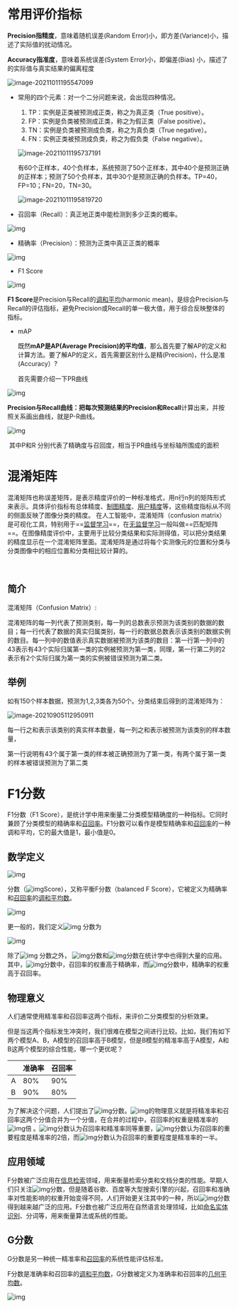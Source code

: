 # 常用评价指标

**Precision指精度**，意味着随机误差(Random Error)小，即方差(Variance)小，描述了实际值的扰动情况。

**Accuracy指准度**，意味着系统误差(System Error)小，即偏差(Bias) 小，描述了的实际值与真实结果的偏离程度

![image-20211011195547099](C:\Users\tao'ge\AppData\Roaming\Typora\typora-user-images\image-20211011195547099.png)

- 常用的四个元素：对一个二分问题来说，会出现四种情况。

  1. TP：实例是正类被预测成正类，称之为真正类（True positive）。
  2. FP：实例是负类被预测成正类，称之为假正类（False positive）。
  3. TN：实例是负类被预测成负类，称之为真负类（True negative）。
  4. FN：实例正类被预测成负类，称之为假负类（False negative）。

  ![image-20211011195737191](C:\Users\tao'ge\AppData\Roaming\Typora\typora-user-images\image-20211011195737191.png)

  有60个正样本，40个负样本，系统预测了50个正样本，其中40个是预测正确的正样本；预测了50个负样本，其中30个是预测正确的负样本。TP=40，FP=10；FN=20，TN=30。

  ![image-20211011195819720](C:\Users\tao'ge\AppData\Roaming\Typora\typora-user-images\image-20211011195819720.png)

- 召回率（Recall）：真正地正类中能检测到多少正类的概率。

![img](https://img-blog.csdnimg.cn/20200619175546859.png)

- 精确率（Precision）：预测为正类中真正正类的概率

![img](https://img-blog.csdnimg.cn/20200619175612457.png)

- F1 Score

![img](https://img-blog.csdnimg.cn/20200619175626375.png)

**F1 Score**是Precision与Recall的[调和平均](https://links.jianshu.com/go?to=https%3A%2F%2Fbaike.baidu.com%2Fitem%2F%E8%B0%83%E5%92%8C%E5%B9%B3%E5%9D%87%E6%95%B0%2F9661021)(harmonic mean)，是综合Precision与Recall的评估指标，避免Precision或Recall的单一极大值，用于综合反映整体的指标。

- mAP

  既然**mAP是AP(Average Precision)的平均值**，那么首先要了解AP的定义和计算方法。要了解AP的定义，首先需要区别什么是精(Precision)，什么是准(Accuracy）?

  首先需要介绍一下PR曲线

  

![img](https://img-blog.csdnimg.cn/20200619180542836.png?x-oss-process=image/watermark,type_ZmFuZ3poZW5naGVpdGk,shadow_10,text_aHR0cHM6Ly9ibG9nLmNzZG4ubmV0L1NtaWxlX21pbmdt,size_16,color_FFFFFF,t_70)

**Precision与Recall曲线：**把每次预测结果的**Precision和Recall**计算出来，并按照关系画出曲线，就是P-R曲线。

![img](https://img-blog.csdnimg.cn/20200619175640260.png)

​	    其中P和R 分别代表了精确度与召回度，相当于PR曲线与坐标轴所围成的面积





# 混淆矩阵

混淆矩阵也称误差矩阵，是表示精度评价的一种标准格式，用n行n列的矩阵形式来表示。具体评价指标有总体精度、[制图精度](https://baike.baidu.com/item/制图精度/4952365)、[用户精度](https://baike.baidu.com/item/用户精度/22316351)等，这些精度指标从不同的侧面反映了图像分类的精度。  在人工智能中，混淆矩阵（confusion matrix）是可视化工具，特别用于==[监督学习](https://baike.baidu.com/item/监督学习/9820109)==，在[无监督学习](https://baike.baidu.com/item/无监督学习/810193)一般叫做==匹配矩阵==。在图像精度评价中，主要用于比较分类结果和实际测得值，可以把分类结果的精度显示在一个混淆矩阵里面。混淆矩阵是通过将每个实测像元的位置和分类与分类图像中的相应位置和分类相比较计算的。

​						

## 简介

混淆矩阵（Confusion Matrix）:

混淆矩阵的每一列代表了预测类别，每一列的总数表示预测为该类别的数据的数目；每一行代表了数据的真实归属类别，每一行的数据总数表示该类别的数据实例的数目。每一列中的数值表示真实数据被预测为该类的数目：第一行第一列中的43表示有43个实际归属第一类的实例被预测为第一类，同理，第一行第二列的2表示有2个实际归属为第一类的实例被错误预测为第二类。



## 举例

如有150个样本数据，预测为1,2,3类各为50个。分类结束后得到的混淆矩阵为：

![image-20210905112950911](C:\Users\tao'ge\AppData\Roaming\Typora\typora-user-images\image-20210905112950911.png)

每一行之和表示该类别的真实样本数量，每一列之和表示被预测为该类别的样本数量，

第一行说明有43个属于第一类的样本被正确预测为了第一类，有两个属于第一类的样本被错误预测为了第二类



# F1分数

F1分数（F1 Score），是统计学中用来衡量二分类模型精确度的一种指标。它同时兼顾了分类模型的精确率和[召回率](https://baike.baidu.com/item/召回率/560642)。F1分数可以看作是模型精确率和[召回率](https://baike.baidu.com/item/召回率/560642)的一种调和平均，它的最大值是1，最小值是0。

## 数学定义

![img](https://bkimg.cdn.bcebos.com/formula/cc9b8b1263491c958c03a55be17ab211.svg)

 分数（![img](https://bkimg.cdn.bcebos.com/formula/cc9b8b1263491c958c03a55be17ab211.svg)Score），又称平衡F分数（balanced F Score），它被定义为精确率和[召回率](https://baike.baidu.com/item/召回率)的[调和平均数](https://baike.baidu.com/item/调和平均数)。

![img](https://bkimg.cdn.bcebos.com/formula/65c23656f29403bc7813b9c02635c8b3.svg)

更一般的，我们定义![img](https://bkimg.cdn.bcebos.com/formula/2efd2c126c8460a8f60cd03ddb3c5fe1.svg) 分数为

![img](https://bkimg.cdn.bcebos.com/formula/8e8672fad2d5444ddca67bb36a51603a.svg)

除了![img](https://bkimg.cdn.bcebos.com/formula/cc9b8b1263491c958c03a55be17ab211.svg) 分数之外，
![img](https://bkimg.cdn.bcebos.com/formula/bbb11b4d4c909d2c06ba3959a00c9e10.svg)分数和![img](https://bkimg.cdn.bcebos.com/formula/7a0a3f9ee444d03da41947661840f9f3.svg)分数在统计学中也得到大量的应用。其中，![img](https://bkimg.cdn.bcebos.com/formula/bbb11b4d4c909d2c06ba3959a00c9e10.svg)分数中，召回率的权重高于精确率，而![img](https://bkimg.cdn.bcebos.com/formula/7a0a3f9ee444d03da41947661840f9f3.svg)分数中，精确率的权重高于召回率。

## 物理意义

人们通常使用精准率和召回率这两个指标，来评价二分类模型的分析效果。

但是当这两个指标发生冲突时，我们很难在模型之间进行比较。比如，我们有如下两个模型A、B，A模型的召回率高于B模型，但是B模型的精准率高于A模型，A和B这两个模型的综合性能，哪一个更优呢？

|      | 准确率 | 召回率 |
| ---- | ------ | ------ |
| A    | 80%    | 90%    |
| B    | 90%    | 80%    |

为了解决这个问题，人们提出了![img](https://bkimg.cdn.bcebos.com/formula/2efd2c126c8460a8f60cd03ddb3c5fe1.svg)分数。![img](https://bkimg.cdn.bcebos.com/formula/2efd2c126c8460a8f60cd03ddb3c5fe1.svg)的物理意义就是将精准率和召回率这两个分值合并为一个分值，在合并的过程中，召回率的权重是精准率的![img](https://bkimg.cdn.bcebos.com/formula/ea027d6202a985007785bbb2f1642553.svg)倍 。![img](https://bkimg.cdn.bcebos.com/formula/cc9b8b1263491c958c03a55be17ab211.svg)分数认为召回率和精准率同等重要，![img](https://bkimg.cdn.bcebos.com/formula/bbb11b4d4c909d2c06ba3959a00c9e10.svg)分数认为召回率的重要程度是精准率的2倍，而![img](https://bkimg.cdn.bcebos.com/formula/7a0a3f9ee444d03da41947661840f9f3.svg)分数认为召回率的重要程度是精准率的一半。

## 应用领域

F分数被广泛应用在[信息检索](https://baike.baidu.com/item/信息检索/831904)领域，用来衡量检索分类和文档分类的性能。早期人们只关注![img](https://bkimg.cdn.bcebos.com/formula/cc9b8b1263491c958c03a55be17ab211.svg)分数，但是随着谷歌、百度等大型搜索引擎的兴起，召回率和准确率对性能影响的权重开始变得不同，人们开始更关注其中的一种，所以![img](https://bkimg.cdn.bcebos.com/formula/2efd2c126c8460a8f60cd03ddb3c5fe1.svg)分数得到越来越广泛的应用。F分数也被广泛应用在自然语言处理领域，比如[命名实体识别](https://baike.baidu.com/item/命名实体识别/6968430)、分词等，用来衡量算法或系统的性能。

## G分数

G分数是另一种统一精准率和[召回率](https://baike.baidu.com/item/召回率)的系统性能评估标准。

F分数是准确率和召回率的[调和平均数](https://baike.baidu.com/item/调和平均数)，G分数被定义为准确率和召回率的[几何平均数](https://baike.baidu.com/item/几何平均数)。

![img](https://bkimg.cdn.bcebos.com/formula/d5bdd5adab2ed6a56e2c2dbbbb1e552c.svg)
